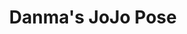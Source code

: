 ---
pid: ch485
title: Danma's JoJo Pose
location_transcription: Art Museum
coordinates: "[-75.179967071151, 39.964984064379]"
zipcode: '19138'
gen_neighborhood: Northwest Philadelphia
neighborhood: West Oak Lane
outside_phl: 
age: '19'
age_range: 13-19
instagram: 
image_file_name: ch_485.jpg
proposal_transcription: 
topic: Unknown
topic_summary: '0'
type: Other No Form
keywords_other: 
credit: Dan Riley
image_labels: 
twitter: 
facebook: 
permalink: "/monuments/ch485/"
layout: item-page
---